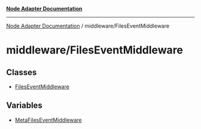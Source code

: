 [**Node Adapter Documentation**](../../README.md)

***

[Node Adapter Documentation](../../README.md) / middleware/FilesEventMiddleware

# middleware/FilesEventMiddleware

## Classes

- [FilesEventMiddleware](classes/FilesEventMiddleware.md)

## Variables

- [MetaFilesEventMiddleware](variables/MetaFilesEventMiddleware.md)
